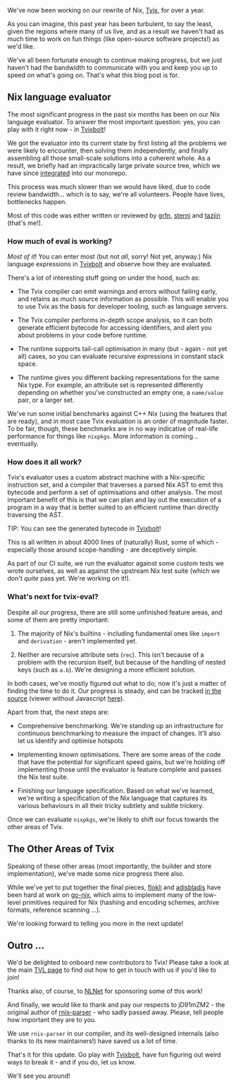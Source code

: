 We've now been working on our rewrite of Nix, [Tvix][], for over a
year.

As you can imagine, this past year has been turbulent, to say the
least, given the regions where many of us live, and as a result we
haven't had as much time to work on fun things (like open-source
software projects!) as we'd like.

We've all been fortunate enough to continue making progress, but we
just haven't had the bandwidth to communicate with you and keep you up
to speed on what's going on. That's what this blog post is for.

## Nix language evaluator

The most significant progress in the past six months has been on our
Nix language evaluator. To answer the most important question: yes,
you can play with it right now - in [Tvixbolt][]!

We got the evaluator into its current state by first listing all the
problems we were likely to encounter, then solving them independently,
and finally assembling all those small-scale solutions into a coherent
whole. As a result, we briefly had an impractically large private
source tree, which we have since [integrated][] into our monorepo.

This process was much slower than we would have liked, due to code
review bandwidth... which is to say, we're all volunteers. People have
lives, bottlenecks happen.

Most of this code was either written or reviewed by [grfn][],
[sterni][] and [tazjin][] (that's me!).

### How much of eval is working?

*Most of it*! You can enter most (but not *all*, sorry! Not yet,
anyway.) Nix language expressions in [Tvixbolt][] and observe how they
are evaluated.

There's a lot of interesting stuff going on under the hood, such as:

* The Tvix compiler can emit warnings and errors without failing
  early, and retains as much source information as possible. This will
  enable you to use Tvix as the basis for developer tooling, such as
  language servers.

* The Tvix compiler performs in-depth scope analysis, so it can both
  generate efficient bytecode for accessing identifiers, and alert you
  about problems in your code before runtime.

* The runtime supports tail-call optimisation in many (but - again -
  not yet all) cases, so you can evaluate recursive expressions in
  constant stack space.

* The runtime gives you different backing representations for the same
  Nix type. For example, an attribute set is represented differently
  depending on whether you've constructed an empty one, a `name/value`
  pair, or a larger set.

We've run some initial benchmarks against C++ Nix (using the features
that are ready), and in most case Tvix evaluation is an order of
magnitude faster. To be fair, though, these benchmarks are in no way
indicative of real-life performance for things like `nixpkgs`. More
information is coming... eventually.

### How does it all work?

Tvix's evaluator uses a custom abstract machine with a Nix-specific
instruction set, and a compiler that traverses a parsed Nix AST to
emit this bytecode and perform a set of optimisations and other
analysis. The most important benefit of this is that we can plan and
lay out the execution of a program in a way that is better suited to
an efficient runtime than directly traversing the AST.

TIP: You can see the generated bytecode in [Tvixbolt][]!

This is all written in about 4000 lines of (naturally) Rust, some of
which - especially those around scope-handling - are deceptively
simple.

As part of our CI suite, we run the evaluator against some custom
tests we wrote ourselves, as well as against the upstream Nix test
suite (which we don't *quite* pass yet. We're working on it!).

### What's next for tvix-eval?

Despite all our progress, there are still some unfinished feature
areas, and some of them are pretty important:

1. The majority of Nix's builtins - including fundamental ones like
   `import` and `derivation` - aren't implemented yet.

2. Neither are recursive attribute sets (`rec`). This isn't because of
   a problem with the recursion itself, but because of the handling of
   nested keys (such as `a.b`). We're designing a more efficient
   solution.

In both cases, we've mostly figured out what to do; now it's just a
matter of finding the time to do it. Our progress is steady, and can
be tracked [in the source][src] (viewer without Javascript
[here][src-noscript]).

Apart from that, the next steps are:

* Comprehensive benchmarking. We're standing up an infrastructure for
  continuous benchmarking to measure the impact of changes. It'll also
  let us identify and optimise hotspots

* Implementing known optimisations. There are some areas of the code
  that have the potential for significant speed gains, but we're
  holding off implementing those until the evaluator is feature
  complete and passes the Nix test suite.

* Finishing our language specification. Based on what we've learned,
  we're writing a specification of the Nix language that captures its
  various behaviours in all their tricky subtlety and subtle trickery.

Once we can evaluate `nixpkgs`, we're likely to shift our focus
towards the other areas of Tvix.

## The Other Areas of Tvix

Speaking of these other areas (most importantly, the builder and store
implementation), we've made some nice progress there also.

While we've yet to put together the final pieces, [flokli][] and
[adisbladis][] have been hard at work on [go-nix][], which aims to
implement many of the low-level primitives required for Nix (hashing
and encoding schemes, archive formats, reference scanning ...).

We're looking forward to telling you more in the next update!

## Outro ...

We'd be delighted to onboard new contributors to Tvix! Please take a
look at the main [TVL page](https://tvl.fyi) to find out how to get in
touch with us if you'd like to join!

Thanks also, of course, to [NLNet](https://nlnet.nl/) for sponsoring
some of this work!

And finally, we would like to thank and pay our respects to jD91mZM2 -
the original author of
[rnix-parser](https://github.com/nix-community/rnix-parser) - who
sadly passed away. Please, tell people how important they are to you.

We use `rnix-parser` in our compiler, and its well-designed internals
(also thanks to its new maintainers!) have saved us a lot of time.

That's it for this update. Go play with [Tvixbolt][], have fun
figuring out weird ways to break it - and if you do, let us know.

We'll see you around!

[Tvix]: https://tvl.fyi/blog/rewriting-nix
[Tvixbolt]: https://tvixbolt.tvl.su
[integrated]: https://cl.tvl.fyi/q/status:merged+%2522tvix/eval%2522+mergedbefore:2022-09-09
[src]: https://cs.tvl.fyi/depot/-/tree/tvix/eval
[src-noscript]: https://code.tvl.fyi/tree/tvix/eval
[tazjin]: https://tazj.in
[grfn]: https://gws.fyi/
[sterni]: https://github.com/sternenseemann
[go-nix]: https://github.com/nix-community/go-nix
[flokli]: https://flokli.de/
[adisbladis]: https://github.com/adisbladis

